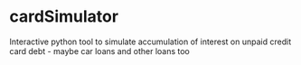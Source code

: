 # cardSimulator
Interactive python tool to simulate accumulation of interest on unpaid credit card debt  - maybe car loans and other loans too 

